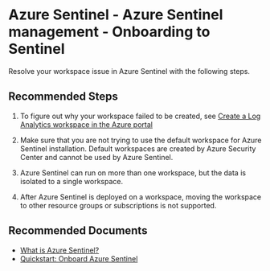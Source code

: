 <properties
  pagetitle="Azure Sentinel - Azure Sentinel management - Onboarding to Sentinel"
  service=""
  resource=""
  ms.author="yaronsahar"
  selfhelptype="Generic"
  supporttopicids="32691190"
  productpesids="16690"
  cloudenvironments="public, fairfax, mooncake, blackforest, ussec, usnat"
  disableclouds=""
  articleid="abca3fac-1b6e-446f-9ce2-191740b6df05"
  ownershipid="Azure_Sentinel" />
# Azure Sentinel - Azure Sentinel management - Onboarding to Sentinel

Resolve your workspace issue in Azure Sentinel with the following steps. 

## **Recommended Steps**
1. To figure out why your workspace failed to be created, see [Create a Log Analytics workspace in the Azure portal](https://docs.microsoft.com/he-il/azure/azure-monitor/learn/quick-create-workspace?WT.mc_id=Portal-Microsoft_Azure_Support#create-a-workspace)

2. Make sure that you are not trying to use the default workspace for Azure Sentinel installation. Default workspaces are created by Azure Security Center and cannot be used by Azure Sentinel.

3. Azure Sentinel can run on more than one workspace, but the data is isolated to a single workspace.

4. After Azure Sentinel is deployed on a workspace, moving the workspace to other resource groups or subscriptions is not supported.

## **Recommended Documents**

* [What is Azure Sentinel?](https://docs.microsoft.com/azure/sentinel/overview)
* [Quickstart: Onboard Azure Sentinel](https://docs.microsoft.com/azure/sentinel/quickstart-onboard)
